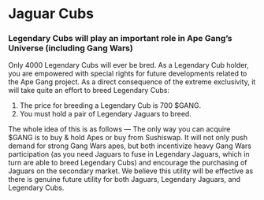 # Jaguar Cubs

### Legendary Cubs will play an important role in Ape Gang’s Universe (including Gang Wars) <a href="#cb49" id="cb49"></a>

Only 4000 Legendary Cubs will ever be bred. As a Legendary Cub holder, you are empowered with special rights for future developments related to the Ape Gang project. As a direct consequence of the extreme exclusivity, it will take quite an effort to breed Legendary Cubs:

1. The price for breeding a Legendary Cub is 700 $GANG.
2. You must hold a pair of Legendary Jaguars to breed.

The whole idea of this is as follows — The only way you can acquire $GANG is to buy & hold Apes or buy from Sushiswap. It will not only push demand for strong Gang Wars apes, but both incentivize heavy Gang Wars participation (as you need Jaguars to fuse in Legendary Jaguars, which in turn are able to breed Legendary Cubs) and encourage the purchasing of Jaguars on the secondary market. We believe this utility will be effective as there is genuine future utility for both Jaguars, Legendary Jaguars, and Legendary Cubs.
